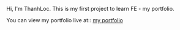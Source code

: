 Hi, I'm ThanhLoc. This is my first project to learn FE - my portfolio.


You can view my portfolio live at:: [my portfolio](https://locbbb48.github.io/Portfolio/)

